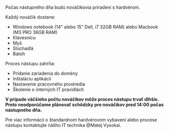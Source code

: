 Počas nástupného dňa budú nováčikovia priradení s hardvérom.

Každý nováčik dostane:

-   Windows notebook (14" alebo 15" Dell, i7 32GB RAM) alebo Macbook (M3 PRO 36GB RAM)
-   Klávesnicu
-   Myš
-   Slúchadlá
-   Batoh

Proces nástupu zahŕňa:

-   Pridanie zariadenia do domény
-   Inštaláciu aplikácií
-   Nastavenie pracovného prostredia
-   Školenie o interných IT pravidlách

**V prípade väčšieho počtu nováčikov môže proces nástupu trvať dlhšie. Preto neodporúčame plánovať schôdzky pre nováčikov pred 14:00 počas nástupného dňa.**

Pre viac informácií o štandardnom hardvérovom vybavení alebo procese nástupu kontaktujte nášho IT technika @Matej Vysokai.
